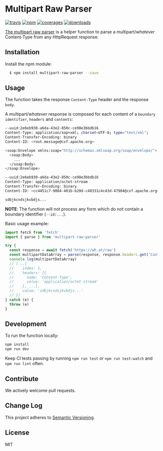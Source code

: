 # Multipart Raw Parser
[![travis][travis-image]][travis-url] [![npm][npm-image]][npm-url] [![coverages][coverage-image]][coverage-url] [![downloads][downloads-image]][downloads-url]

[travis-image]: https://travis-ci.org/Wing-eu/multipart-raw-parser.svg?branch=master
[travis-url]: https://travis-ci.org/Wing-eu/multipart-raw-parser
[npm-image]: https://badge.fury.io/js/multipart-raw-parser.svg
[npm-url]: https://badge.fury.io/js/multipart-raw-parser
[downloads-image]: https://img.shields.io/npm/dm/multipart-raw-parser.svg
[downloads-url]: https://npmjs.org/package/multipart-raw-parser
[coverage-image]: https://codecov.io/gh/Wing-eu/multipart-raw-parser/branch/master/graph/badge.svg?branch=master
[coverage-url]: https://codecov.io/gh/Wing-eu/multipart-raw-parser?branch=master


[The multipart raw parser](https://github.com/Wing-eu/multipart-raw-parser) is a helper function to parse a multipart/*whatever* Content-Type from any HttpRequest response.

## Installation

Install the npm module:
``` bash
  $ npm install multipart-raw-parser --save
```

## Usage

The function takes the response `Content-Type` header and the response `body`.

A multipart/*whatever* response is composed for each content of a `boundary identifier`, `headers` and `contents`:
``` bash
--uuid:2e6eb930-a6da-43e2-850c-ce98e3bbdb16
Content-Type: application/xop+xml; charset=UTF-8; type="text/xml";
Content-Transfer-Encoding: binary
Content-ID: <root.message@cxf.apache.org>

<soap:Envelope xmlns:soap="http://schemas.xmlsoap.org/soap/envelope/">
  <soap:Body>
    ...
  </soap:Body>
</soap:Envelope>

--uuid:2e6eb930-a6da-43e2-850c-ce98e3bbdb16
Content-Type: application/octet-stream
Content-Transfer-Encoding: binary
Content-ID: <cc4451c7-9084-401b-b20d-c40331c4c43d-47984@cxf.apache.org>

sdbjkcndsjkvbdjs...
```
**NOTE**: The function will not process any form which do not contain a boundary identifier (`--id:...`).

Basic usage example:

``` javascript
import fetch from 'fetch'
import { parse } from 'multipart-raw-parser'

try {
  const response = await fetch('https://wh.at/raw')
  const multipartDataArray = parse(response, response.headers.get('Content-Type'))
  console.log(multipartDataArray)
  // [...{
  //    index: 1,
  //    headers: [{
  //      name: 'Content-Type',
  //      value: 'application/octet-stream'
  //    }, ...],
  //    value: 'sdbjkcndsjkvbdjs...'
  // }]
} catch (e) {
  throw (e)
}
```

## Development

To run the function locally:

``` bash
npm install
npm run dev
```

Keep CI tests passing by running `npm run test` or `npm run test:watch` and `npm run lint` often.

## Contribute

We actively welcome pull requests.

## Change Log

This project adheres to [Semantic Versioning](http://semver.org/).  

## License

MIT
